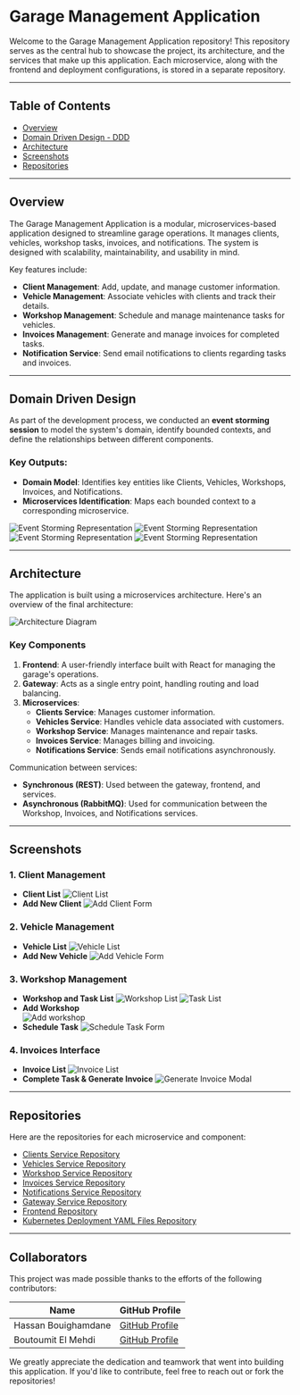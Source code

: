 # Garage Management Application

Welcome to the Garage Management Application repository! This repository serves as the central hub to showcase the project, its architecture, and the services that make up this application. Each microservice, along with the frontend and deployment configurations, is stored in a separate repository.

---

## Table of Contents
- [Overview](#overview)
- [Domain Driven Design - DDD](#domain-driven-design)
- [Architecture](#architecture)
- [Screenshots](#screenshots)
- [Repositories](#repositories)

---

## Overview

The Garage Management Application is a modular, microservices-based application designed to streamline garage operations. It manages clients, vehicles, workshop tasks, invoices, and notifications. The system is designed with scalability, maintainability, and usability in mind.

Key features include:
- **Client Management**: Add, update, and manage customer information.
- **Vehicle Management**: Associate vehicles with clients and track their details.
- **Workshop Management**: Schedule and manage maintenance tasks for vehicles.
- **Invoices Management**: Generate and manage invoices for completed tasks.
- **Notification Service**: Send email notifications to clients regarding tasks and invoices.

---

##  Domain Driven Design

As part of the development process, we conducted an **event storming session** to model the system's domain, identify bounded contexts, and define the relationships between different components.

### Key Outputs:
- **Domain Model**: Identifies key entities like Clients, Vehicles, Workshops, Invoices, and Notifications.
- **Microservices Identification**: Maps each bounded context to a corresponding microservice.


![Event Storming Representation](images/event-storming.png)
![Event Storming Representation](images/bounded-contexts.png)
![Event Storming Representation](images/microservices-identification.png)
![Event Storming Representation](images/domain-model.png)

---


## Architecture

The application is built using a microservices architecture. Here's an overview of the final architecture:

![Architecture Diagram](images/architecture.png)

### Key Components
1. **Frontend**: A user-friendly interface built with React for managing the garage's operations.
2. **Gateway**: Acts as a single entry point, handling routing and load balancing.
3. **Microservices**:
   - **Clients Service**: Manages customer information.
   - **Vehicles Service**: Handles vehicle data associated with customers.
   - **Workshop Service**: Manages maintenance and repair tasks.
   - **Invoices Service**: Manages billing and invoicing.
   - **Notifications Service**: Sends email notifications asynchronously.

Communication between services:
- **Synchronous (REST)**: Used between the gateway, frontend, and services.
- **Asynchronous (RabbitMQ)**: Used for communication between the Workshop, Invoices, and Notifications services.

---

## Screenshots

### 1. Client Management
- **Client List**
  ![Client List](images/clients-list.png)
- **Add New Client**
  ![Add Client Form](images/add-client.png)

### 2. Vehicle Management
- **Vehicle List**
  ![Vehicle List](images/vehicles-list.png)
- **Add New Vehicle**
  ![Add Vehicle Form](images/add-vehicle.png)

### 3. Workshop Management
- **Workshop and Task List**
  ![Workshop List](images/workshop-list.png)
  ![Task List](images/tasks-list.png)
- **Add Workshop** \
  ![Add workshop](images/add-workshop.png)
- **Schedule Task**
  ![Schedule Task Form](images/add-task.png)

### 4. Invoices Interface
- **Invoice List**
  ![Invoice List](images/invoices-list.png)
- **Complete Task & Generate Invoice**
  ![Generate Invoice Modal](images/send-invoice.png)

---

## Repositories

Here are the repositories for each microservice and component:

- [Clients Service Repository](https://github.com/HassanBouighamdane/garage-management-client-service)
- [Vehicles Service Repository](https://github.com/HassanBouighamdane/garage-management-vehicule-service)
- [Workshop Service Repository](https://github.com/mehdiboutoumit/garage-management-workshop-service)
- [Invoices Service Repository](https://github.com/HassanBouighamdane/garage-management-invoice-service)
- [Notifications Service Repository](https://github.com/mehdiboutoumit/garage-management-notification-service)
- [Gateway Service Repository](https://github.com/mehdiboutoumit/garage-management-gateway-service)
- [Frontend Repository](https://github.com/HassanBouighamdane/garage-management-frontend)
- [Kubernetes Deployment YAML Files Repository](https://github.com/HassanBouighamdane/garage-management-k8s)

---
## Collaborators

This project was made possible thanks to the efforts of the following contributors:

| Name                   | GitHub Profile                                  |
|------------------------|------------------------------------------------|
| Hassan Bouighamdane    | [GitHub Profile](https://github.com/HassanBouighamdane) |
| Boutoumit El Mehdi     | [GitHub Profile](https://github.com/mehdiboutoumit) |

We greatly appreciate the dedication and teamwork that went into building this application. If you'd like to contribute, feel free to reach out or fork the repositories!
